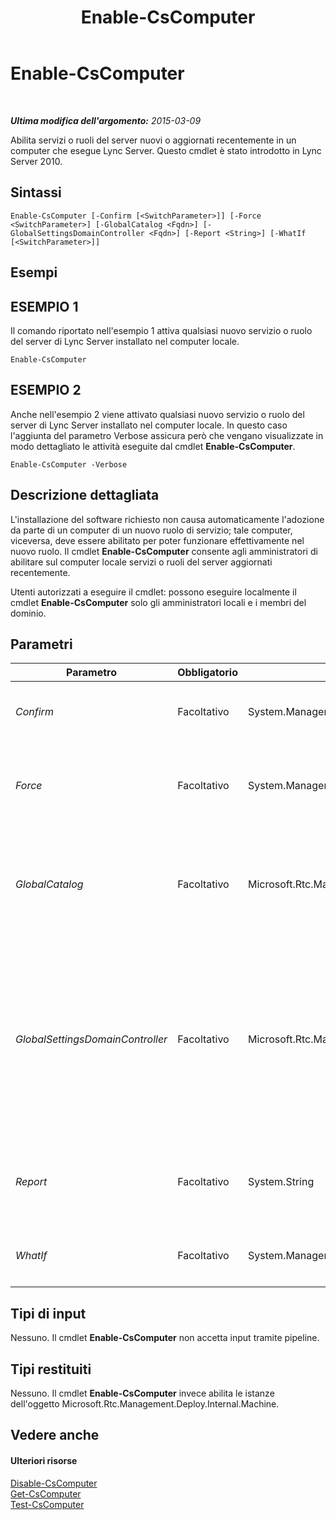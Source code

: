 ﻿---
title: Enable-CsComputer
TOCTitle: Enable-CsComputer
ms:assetid: ac014030-4cd0-4503-b70e-12ab5b0ec34b
ms:mtpsurl: https://technet.microsoft.com/it-it/library/Gg412815(v=OCS.15)
ms:contentKeyID: 49301633
ms.date: 08/24/2015
mtps_version: v=OCS.15
ms.translationtype: HT
---

# Enable-CsComputer

 

_**Ultima modifica dell'argomento:** 2015-03-09_

Abilita servizi o ruoli del server nuovi o aggiornati recentemente in un computer che esegue Lync Server. Questo cmdlet è stato introdotto in Lync Server 2010.

## Sintassi

    Enable-CsComputer [-Confirm [<SwitchParameter>]] [-Force <SwitchParameter>] [-GlobalCatalog <Fqdn>] [-GlobalSettingsDomainController <Fqdn>] [-Report <String>] [-WhatIf [<SwitchParameter>]]

## Esempi

## ESEMPIO 1

Il comando riportato nell'esempio 1 attiva qualsiasi nuovo servizio o ruolo del server di Lync Server installato nel computer locale.

    Enable-CsComputer

## ESEMPIO 2

Anche nell'esempio 2 viene attivato qualsiasi nuovo servizio o ruolo del server di Lync Server installato nel computer locale. In questo caso l'aggiunta del parametro Verbose assicura però che vengano visualizzate in modo dettagliato le attività eseguite dal cmdlet **Enable-CsComputer**.

    Enable-CsComputer -Verbose

## Descrizione dettagliata

L'installazione del software richiesto non causa automaticamente l'adozione da parte di un computer di un nuovo ruolo di servizio; tale computer, viceversa, deve essere abilitato per poter funzionare effettivamente nel nuovo ruolo. Il cmdlet **Enable-CsComputer** consente agli amministratori di abilitare sul computer locale servizi o ruoli del server aggiornati recentemente.

Utenti autorizzati a eseguire il cmdlet: possono eseguire localmente il cmdlet **Enable-CsComputer** solo gli amministratori locali e i membri del dominio.

## Parametri


<table>
<colgroup>
<col style="width: 25%" />
<col style="width: 25%" />
<col style="width: 25%" />
<col style="width: 25%" />
</colgroup>
<thead>
<tr class="header">
<th>Parametro</th>
<th>Obbligatorio</th>
<th>Tipo</th>
<th>Descrizione</th>
</tr>
</thead>
<tbody>
<tr class="odd">
<td><p><em>Confirm</em></p></td>
<td><p>Facoltativo</p></td>
<td><p>System.Management.Automation.SwitchParameter</p></td>
<td><p>Viene visualizzata una richiesta di conferma prima di eseguire il comando.</p></td>
</tr>
<tr class="even">
<td><p><em>Force</em></p></td>
<td><p>Facoltativo</p></td>
<td><p>System.Management.Automation.SwitchParameter</p></td>
<td><p>Consente di non visualizzare i messaggi relativi agli errori non irreversibili che possono verificarsi durante l'esecuzione del comando.</p></td>
</tr>
<tr class="odd">
<td><p><em>GlobalCatalog</em></p></td>
<td><p>Facoltativo</p></td>
<td><p>Microsoft.Rtc.Management.Deploy.Fqdn</p></td>
<td><p>Nome di dominio completo (FQDN) del server di catalogo globale nel dominio. Questo parametro non è obbligatorio se si esegue il cmdlet <strong>Enable-CsComputer</strong> in un computer con un account nel dominio.</p></td>
</tr>
<tr class="even">
<td><p><em>GlobalSettingsDomainController</em></p></td>
<td><p>Facoltativo</p></td>
<td><p>Microsoft.Rtc.Management.Deploy.Fqdn</p></td>
<td><p>Nome FQDN di un controller di dominio in cui sono archiviate le impostazioni globali. Se le impostazioni globali sono archiviate nel contenitore di sistema in Active Directory, questo parametro deve puntare al controller di dominio radice. Se le impostazioni globali sono archiviate nel contenitore della configurazione, è possibile utilizzare qualsiasi controller di dominio e omettere questo parametro.</p></td>
</tr>
<tr class="odd">
<td><p><em>Report</em></p></td>
<td><p>Facoltativo</p></td>
<td><p>System.String</p></td>
<td><p>Consente di specificare un percorso per il file di log creato durante l'esecuzione del cmdlet. Ad esempio: -Report &quot;C:\Logs\EnableComputer.html&quot;</p></td>
</tr>
<tr class="even">
<td><p><em>WhatIf</em></p></td>
<td><p>Facoltativo</p></td>
<td><p>System.Management.Automation.SwitchParameter</p></td>
<td><p>Descrive ciò che accadrebbe se si eseguisse il comando senza eseguirlo realmente.</p></td>
</tr>
</tbody>
</table>


## Tipi di input

Nessuno. Il cmdlet **Enable-CsComputer** non accetta input tramite pipeline.

## Tipi restituiti

Nessuno. Il cmdlet **Enable-CsComputer** invece abilita le istanze dell'oggetto Microsoft.Rtc.Management.Deploy.Internal.Machine.

## Vedere anche

#### Ulteriori risorse

[Disable-CsComputer](disable-cscomputer.md)  
[Get-CsComputer](get-cscomputer.md)  
[Test-CsComputer](test-cscomputer.md)


